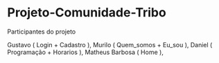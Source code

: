 # Projeto-Comunidade-Tribo
 Participantes do projeto
 
  Gustavo ( Login + Cadastro ),
  Murilo ( Quem_somos + Eu_sou ),
  Daniel ( Programação + Horarios ),
  Matheus Barbosa ( Home ),







